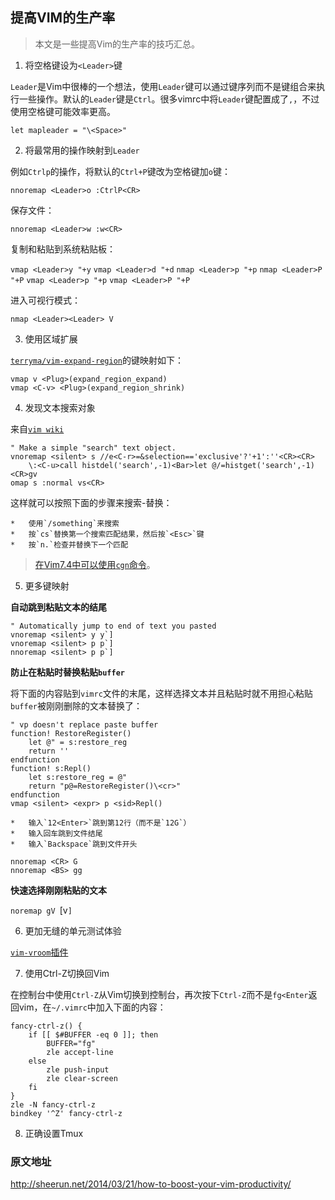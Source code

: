 提高VIM的生产率---->	本文是一些提高Vim的生产率的技巧汇总。1.	将空格键设为`<Leader>`键`Leader`是Vim中很棒的一个想法，使用`Leader`键可以通过键序列而不是键组合来执行一些操作。默认的`Leader`键是`Ctrl`。很多vimrc中将`Leader`键配置成了`,`，不过使用空格键可能效率更高。`let mapleader = "\<Space>"`2.	将最常用的操作映射到`Leader`例如`Ctrlp`的操作，将默认的`Ctrl+P`键改为空格键加`o`键：`nnoremap <Leader>o :CtrlP<CR>`保存文件：`nnoremap <Leader>w :w<CR>`复制和粘贴到系统粘贴板：`vmap <Leader>y "+y``vmap <Leader>d "+d``nmap <Leader>p "+p``nmap <Leader>P "+P``vmap <Leader>p "+p``vmap <Leader>P "+P`进入可视行模式：`nmap <Leader><Leader> V`3.	使用区域扩展[`terryma/vim-expand-region`](https://github.com/terryma/vim-expand-region)的键映射如下：```vimshellvmap v <Plug>(expand_region_expand)vmap <C-v> <Plug>(expand_region_shrink)```4.	发现文本搜索对象来自[`vim wiki`](http://vim.wikia.com/wiki/Copy_or_change_search_hit)```vimshell" Make a simple "search" text object.vnoremap <silent> s //e<C-r>=&selection=='exclusive'?'+1':''<CR><CR>    \:<C-u>call histdel('search',-1)<Bar>let @/=histget('search',-1)<CR>gvomap s :normal vs<CR>```这样就可以按照下面的步骤来搜索-替换：	*	使用`/something`来搜索 	*	按`cs`替换第一个搜索匹配结果，然后按`<Esc>`键	*	按`n.`检查并替换下一个匹配>	[在Vim7.4中可以使用`cgn`命令](http://vimcasts.org/episodes/operating-on-search-matches-using-gn/)。5.	更多键映射**自动跳到粘贴文本的结尾**```vimshell" Automatically jump to end of text you pastedvnoremap <silent> y y`]vnoremap <silent> p p`]nnoremap <silent> p p`]```**防止在粘贴时替换粘贴`buffer`**将下面的内容贴到`vimrc`文件的末尾，这样选择文本并且粘贴时就不用担心粘贴`buffer`被刚刚删除的文本替换了：```vimshell" vp doesn't replace paste bufferfunction! RestoreRegister()	let @" = s:restore_reg	return ''endfunctionfunction! s:Repl()	let s:restore_reg = @"	return "p@=RestoreRegister()\<cr>"endfunctionvmap <silent> <expr> p <sid>Repl()```	*	输入`12<Enter>`跳到第12行（而不是`12G`）	*	输入回车跳到文件结尾	*	输入`Backspace`跳到文件开头```vimshellnnoremap <CR> Gnnoremap <BS> gg```**快速选择刚刚粘贴的文本**`noremap gV `[v`]`6.	更加无缝的单元测试体验[`vim-vroom`插件](https://github.com/skalnik/vim-vroom)7.	使用Ctrl-Z切换回Vim在控制台中使用`Ctrl-Z`从Vim切换到控制台，再次按下`Ctrl-Z`而不是`fg<Enter`返回vim，在`~/.vimrc`中加入下面的内容：```zshrcfancy-ctrl-z() {	if [[ $#BUFFER -eq 0 ]]; then		BUFFER="fg"		zle accept-line	else		zle push-input		zle clear-screen	fi}zle -N fancy-ctrl-zbindkey '^Z' fancy-ctrl-z```8.	正确设置Tmux### 原文地址<http://sheerun.net/2014/03/21/how-to-boost-your-vim-productivity/>